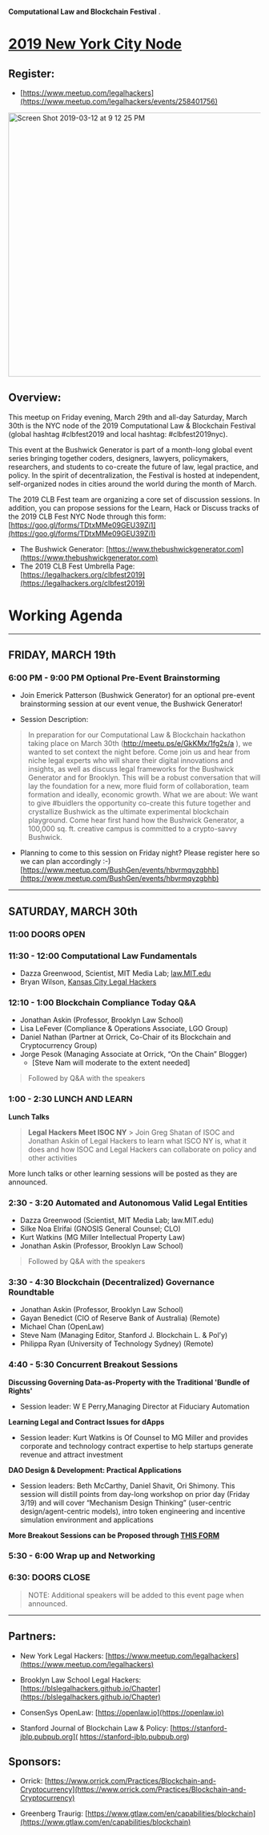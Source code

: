 **Computational Law and Blockchain Festival** . 

# [2019 New York City Node](https://clbfest.github.io/2019-NYC)

## Register: 

* [https://www.meetup.com/legalhackers](https://www.meetup.com/legalhackers/events/258401756)

<img width="526" alt="Screen Shot 2019-03-12 at 9 12 25 PM" src="https://user-images.githubusercontent.com/2357755/54247052-d01d8e00-450d-11e9-9407-821b1e4fcaaf.png">


## Overview:

This meetup on Friday evening, March 29th and all-day Saturday, March 30th is the NYC node of the 2019 Computational Law & Blockchain Festival (global hashtag #clbfest2019 and local hashtag: #clbfest2019nyc).

This event at the Bushwick Generator is part of a month-long global event series bringing together coders, designers, lawyers, policymakers, researchers, and students to co-create the future of law, legal practice, and policy. In the spirit of decentralization, the Festival is hosted at independent, self-organized nodes in cities around the world during the month of March.

The 2019 CLB Fest team are organizing a core set of discussion sessions.
In addition, you can propose sessions for the Learn, Hack or Discuss tracks of the 2019 CLB Fest NYC Node through this form: [https://goo.gl/forms/TDtxMMe09GEU39Zi1](https://goo.gl/forms/TDtxMMe09GEU39Zi1)

* The Bushwick Generator: [https://www.thebushwickgenerator.com](https://www.thebushwickgenerator.com)
* The 2019 CLB Fest Umbrella Page: [https://legalhackers.org/clbfest2019](https://legalhackers.org/clbfest2019)

# Working Agenda

-------------------------------------

## FRIDAY, MARCH 19th

### 6:00 PM - 9:00 PM	Optional Pre-Event Brainstorming
* Join Emerick Patterson (Bushwick Generator) for an optional pre-event brainstorming session at our event venue, the Bushwick Generator!

* Session Description: 
> In preparation for our Computational Law & Blockchain hackathon taking place on March 30th (http://meetu.ps/e/GkKMx/1fg2s/a ), we wanted to set context the night before. Come join us and hear from niche legal experts who will share their digital innovations and insights, as well as discuss legal frameworks for the Bushwick Generator and for Brooklyn.
> This will be a robust conversation that will lay the foundation for a new, more fluid form of collaboration, team formation and ideally, economic growth.
> What we are about: We want to give #buidlers the opportunity co-create this future together and crystallize Bushwick as the ultimate experimental blockchain playground.
> Come hear first hand how the Bushwick Generator, a 100,000 sq. ft. creative campus is committed to a crypto-savvy Bushwick.

* Planning to come to this session on Friday night?  Please register here so we can plan accordingly :-) [https://www.meetup.com/BushGen/events/hbvrmqyzgbhb](https://www.meetup.com/BushGen/events/hbvrmqyzgbhb)


-------------------------------------

## SATURDAY, MARCH 30th

### 11:00 DOORS OPEN

### 11:30 - 12:00 Computational Law Fundamentals

* Dazza Greenwood, Scientist, MIT Media Lab; [law.MIT.edu](http://law.mit.edu)
* Bryan Wilson, [Kansas City Legal Hackers](https://www.meetup.com/KC-Legal-Hackers)

### 12:10 - 1:00 Blockchain Compliance Today Q&A

* Jonathan Askin (Professor, Brooklyn Law School)
* Lisa LeFever (Compliance & Operations Associate, LGO Group)
* Daniel Nathan (Partner at Orrick, Co-Chair of its Blockchain and Cryptocurrency Group)
* Jorge Pesok (Managing Associate at Orrick, “On the Chain” Blogger)
   * [Steve Nam will moderate to the extent needed]

> Followed by Q&A with the speakers

### 1:00 - 2:30 LUNCH AND LEARN

**Lunch Talks**

> **Legal Hackers Meet ISOC NY**
	> Join Greg Shatan of ISOC and Jonathan Askin of Legal Hackers to learn what ISCO NY is, what it does and how ISOC and Legal Hackers can collaborate on policy and other activities
  
More lunch talks or other learning sessions will be posted as they are announced.


### 2:30 - 3:20 Automated and Autonomous Valid Legal Entities

* Dazza Greenwood (Scientist, MIT Media Lab; law.MIT.edu)
* Silke Noa Elrifai (GNOSIS General Counsel; CLO)
* Kurt Watkins (MG Miller Intellectual Property Law)
* Jonathan Askin (Professor, Brooklyn Law School)

> Followed by Q&A with the speakers

### 3:30 - 4:30 Blockchain (Decentralized) Governance Roundtable

* Jonathan Askin (Professor, Brooklyn Law School)
* Gayan Benedict (CIO of Reserve Bank of Australia) (Remote)
* Michael Chan (OpenLaw)
* Steve Nam (Managing Editor, Stanford J. Blockchain L. & Pol’y)
* Philippa Ryan (University of Technology Sydney) (Remote)


### 4:40 - 5:30 Concurrent Breakout Sessions

**Discussing	Governing Data-as-Property with the Traditional 'Bundle of Rights'**
* Session leader: W E Perry,Managing Director at Fiduciary Automation

**Learning	Legal and Contract Issues for dApps**
* Session leader: Kurt Watkins is Of Counsel to MG Miller and provides corporate and technology contract expertise to help startups generate revenue and attract investment 

**DAO Design & Development: Practical Applications**
* Session leaders: Beth McCarthy, Daniel Shavit, Ori Shimony.  This session will distill points from day-long workshop on prior day (Friday 3/19) and will cover “Mechanism Design Thinking” (user-centric design/agent-centric models), intro token engineering and incentive simulation environment and applications


**More Breakout Sessions can be Proposed through [THIS FORM](https://goo.gl/forms/TDtxMMe09GEU39Zi1)**

### 5:30 - 6:00 Wrap up and Networking

### 6:30: DOORS CLOSE

> NOTE: Additional speakers will be added to this event page when announced. 

--------------------------------

## Partners:

* New York Legal Hackers: [https://www.meetup.com/legalhackers](https://www.meetup.com/legalhackers)

* Brooklyn Law School Legal Hackers: [https://blslegalhackers.github.io/Chapter](https://blslegalhackers.github.io/Chapter)

* ConsenSys OpenLaw: [https://openlaw.io](https://openlaw.io)

* Stanford Journal of Blockchain Law & Policy: [https://stanford-jblp.pubpub.org]( https://stanford-jblp.pubpub.org)

## Sponsors:

* Orrick: [https://www.orrick.com/Practices/Blockchain-and-Cryptocurrency](https://www.orrick.com/Practices/Blockchain-and-Cryptocurrency)

* Greenberg Traurig: [https://www.gtlaw.com/en/capabilities/blockchain](https://www.gtlaw.com/en/capabilities/blockchain)

